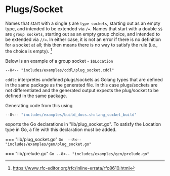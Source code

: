 # Plugs/Socket

Names that start with a single `$` are `type sockets`, starting out as an empty type, and intended to be extended via `/=`.  Names that start with a double `$$` are `group sockets`, starting out as an empty group choice, and intended to be extended via `//=`.  In either case, it is not an error if there is no definition for a socket at all; this then means there is no way to satisfy the rule (i.e., the choice is empty). [^1]


Below is an example of a group socket - `$$Location`

``` title="plug_socket.cddl" linenums="1"
--8<-- "includes/examples/cddl/plug_socket.cddl"
```

`cddlc` interpretes undefined plugs/sockets as Golang types that are defined in the same package as the generated file. In this case plugs/sockets are not differentiated and the generated output expects the plug/socket to be defined in the same package.

Generating code from this using

``` sh
--8<-- "includes/examples/build_docs.sh:lang_socket_build"
```

exports the Go declarations in "lib/plug_socket.go". To satisfy the Location type in Go, a file with this declaration must be added. 


=== "lib/plug_socket.go"
    ``` Go 
    --8<-- "includes/examples/gen/plug_socket.go"
    ```

=== "lib/prelude.go"
    ``` Go
    --8<-- "includes/examples/gen/prelude.go"
    ```

[^1]: 
    https://www.rfc-editor.org/rfc/inline-errata/rfc8610.html